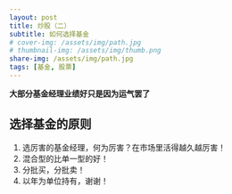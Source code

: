 ```yaml
---
layout: post
title: 炒股（二）
subtitle: 如何选择基金
# cover-img: /assets/img/path.jpg
# thumbnail-img: /assets/img/thumb.png
share-img: /assets/img/path.jpg
tags: [基金, 股票]
---
```


**大部分基金经理业绩好只是因为运气罢了**

## 选择基金的原则

1. 选厉害的基金经理，何为厉害？在市场里活得越久越厉害！
2. 混合型的比单一型的好！
3. 分批买，分批卖！
4. 以年为单位持有，谢谢！